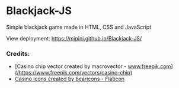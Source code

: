 # Blackjack-JS
Simple blackjack game made in HTML, CSS and JavaScript

View deployment: https://mipini.github.io/Blackjack-JS/

### Credits: 
- [Casino chip vector created by macrovector - www.freepik.com](/https://www.freepik.com/vectors/casino-chip)
- [Casino icons created by bearicons - Flaticon](/https://www.flaticon.com/free-icons/casino)
